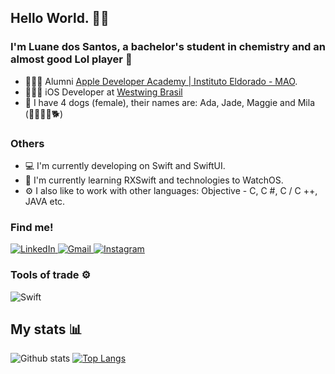 ## Hello World.  👋😊

### I'm Luane dos Santos, a bachelor's student in chemistry and an almost good Lol player 🥲

- 👩🏾‍🎓 Alumni [Apple Developer Academy | Instituto Eldorado - MAO](https://developeracademy.eldorado.org.br/manaus/).
- 👩🏾‍💻 iOS Developer at [Westwing Brasil](https://www.instagram.com/westwingbr/?hl=pt)
- 🐶 I have 4 dogs (female), their names are: Ada, Jade, Maggie and Mila (🦮🐕‍🦺🐩🐕)
### Others
- 💻 I'm currently developing on Swift and SwiftUI.
- 🧠 I'm currently learning RXSwift and technologies to WatchOS.
- ⚙️ I also like to work with other languages: Objective - C, C #, C / C ++, JAVA etc.

### Find me!

<p>
  <a href="https://www.linkedin.com/in/luane-dos-santos-b0165b163/">
    <img alt = "LinkedIn" src = "https://img.shields.io/badge/linkedin%20-%230077B5.svg?&style=for-the-badge&logo=linkedin&logoColor=white" />
  </a>

   <a href="mailto:luanesantos1206@gmail.com">
      <img alt = "Gmail" src = "https://img.shields.io/badge/Gmail-D14836?style=for-the-badge&logo=gmail&logoColor=white" />
  </a>

  <a href="https://www.instagram.com/luanesant_/">
    <img alt = "Instagram" src = "https://img.shields.io/badge/Instagram%20-%23E4405F.svg?&style=for-the-badge&logo=Instagram&logoColor=white" />
  </a>
</p>

### Tools of trade ⚙️
<p>
  <img alt="Swift" src="https://img.shields.io/badge/swift-%23FA7343.svg?&style=for-the-badge&logo=swift&logoColor=white"/>
</p>

## My stats :bar_chart: 
![Github stats](https://github-readme-stats.vercel.app/api?username=luanesant&count_private=true&hide=issues&show_icons=true)
[![Top Langs](https://github-readme-stats.vercel.app/api/top-langs/?username=luanesant&layout=compact)](https://github.com/anuraghazra/github-readme-stats)


